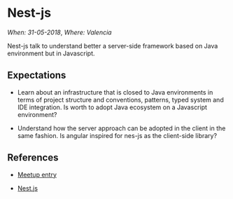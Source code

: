 # Nest-js

*When: 31-05-2018*, *Where: Valencia*

Nest-js talk to understand better a server-side framework based on Java environment but in Javascript.

## Expectations

- Learn about an infrastructure that is closed to Java environments in terms of project structure and conventions, patterns, typed system and IDE integration. Is worth to adopt Java ecosystem on a Javascript environment?

- Understand how the server approach can be adopted in the client in the same fashion. Is angular inspired for nes-js as the client-side library?

## References

- [Meetup entry](https://www.meetup.com/es-ES/ValenciaJS/events/250871627/)

- [Nest.js](https://nestjs.com/)
